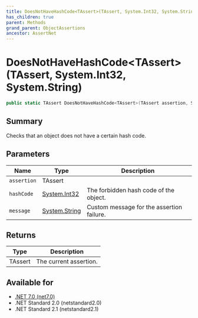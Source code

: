 ```yaml
---
title: DoesNotHaveHashCode<TAssert>(TAssert, System.Int32, System.String)
has_children: true
parent: Methods
grand_parent: ObjectAssertions
ancestor: AssertNet
---
```

# DoesNotHaveHashCode&lt;TAssert&gt;(TAssert, System.Int32, System.String)

```csharp
public static TAssert DoesNotHaveHashCode<TAssert>(TAssert assertion, System.Int32 hashCode, System.String message);
```

## Summary
Checks that an object does not have a certain hash code.

## Parameters
|Name|Type|Description|
|-|-|-|
|`assertion`|TAssert||
|`hashCode`|[System.Int32](https://learn.microsoft.com/en-us/dotnet/api/system.int32)|The forbidden hash code of the object.|
|`message`|[System.String](https://learn.microsoft.com/en-us/dotnet/api/system.string)|Custom message for the assertion failure.|

## Returns
|Type|Description|
|-|-|
|TAssert|The current assertion.|

## Available for
- [.NET 7.0 (net7.0)](https://versionsof.net/core/7.0/)
- .NET Standard 2.0 (netstandard2.0)
- .NET Standard 2.1 (netstandard2.1)
